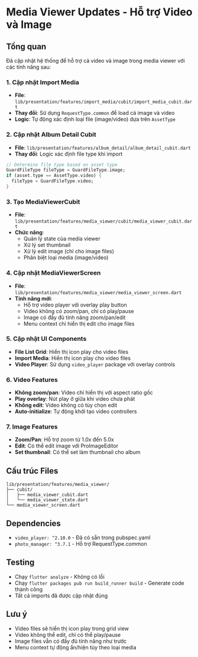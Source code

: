 # Media Viewer Updates - Hỗ trợ Video và Image

## Tổng quan
Đã cập nhật hệ thống để hỗ trợ cả video và image trong media viewer với các tính năng sau:

### 1. Cập nhật Import Media
- **File**: `lib/presentation/features/import_media/cubit/import_media_cubit.dart`
- **Thay đổi**: Sử dụng `RequestType.common` để load cả image và video
- **Logic**: Tự động xác định loại file (image/video) dựa trên `AssetType`

### 2. Cập nhật Album Detail Cubit
- **File**: `lib/presentation/features/album_detail/album_detail_cubit.dart`
- **Thay đổi**: Logic xác định file type khi import
```dart
// Determine file type based on asset type
GuardFileType fileType = GuardFileType.image;
if (asset.type == AssetType.video) {
  fileType = GuardFileType.video;
}
```

### 3. Tạo MediaViewerCubit
- **File**: `lib/presentation/features/media_viewer/cubit/media_viewer_cubit.dart`
- **Chức năng**:
  - Quản lý state của media viewer
  - Xử lý set thumbnail
  - Xử lý edit image (chỉ cho image files)
  - Phân biệt loại media (image/video)

### 4. Cập nhật MediaViewerScreen
- **File**: `lib/presentation/features/media_viewer/media_viewer_screen.dart`
- **Tính năng mới**:
  - Hỗ trợ video player với overlay play button
  - Video không có zoom/pan, chỉ có play/pause
  - Image có đầy đủ tính năng zoom/pan/edit
  - Menu context chỉ hiển thị edit cho image files

### 5. Cập nhật UI Components
- **File List Grid**: Hiển thị icon play cho video files
- **Import Media**: Hiển thị icon play cho video files
- **Video Player**: Sử dụng `video_player` package với overlay controls

### 6. Video Features
- **Không zoom/pan**: Video chỉ hiển thị với aspect ratio gốc
- **Play overlay**: Nút play ở giữa khi video chưa phát
- **Không edit**: Video không có tùy chọn edit
- **Auto-initialize**: Tự động khởi tạo video controllers

### 7. Image Features
- **Zoom/Pan**: Hỗ trợ zoom từ 1.0x đến 5.0x
- **Edit**: Có thể edit image với ProImageEditor
- **Set thumbnail**: Có thể set làm thumbnail cho album

## Cấu trúc Files
```
lib/presentation/features/media_viewer/
├── cubit/
│   ├── media_viewer_cubit.dart
│   └── media_viewer_state.dart
└── media_viewer_screen.dart
```

## Dependencies
- `video_player: ^2.10.0` - Đã có sẵn trong pubspec.yaml
- `photo_manager: ^3.7.1` - Hỗ trợ RequestType.common

## Testing
- Chạy `flutter analyze` - Không có lỗi
- Chạy `flutter packages pub run build_runner build` - Generate code thành công
- Tất cả imports đã được cập nhật đúng

## Lưu ý
- Video files sẽ hiển thị icon play trong grid view
- Video không thể edit, chỉ có thể play/pause
- Image files vẫn có đầy đủ tính năng như trước
- Menu context tự động ẩn/hiện tùy theo loại media 
